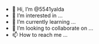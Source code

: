 - 👋 Hi, I’m @5541yalda
- 👀 I’m interested in ...
- 🌱 I’m currently learning ...
- 💞️ I’m looking to collaborate on ...
- 📫 How to reach me ...

<!---
5541yalda/5541yalda is a ✨ special ✨ repository because its `README.md` (this file) appears on your GitHub profile.
You can click the Preview link to take a look at your changes.
--->

